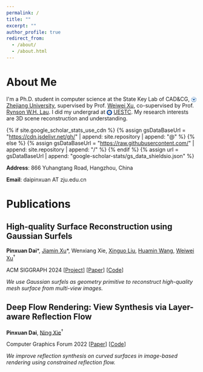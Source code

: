 ```yaml
---
permalink: /
title: ""
excerpt: ""
author_profile: true
redirect_from: 
  - /about/
  - /about.html
---
```




<span class='anchor' id='about-me'></span>

# About Me 
I'm a Ph.D. student in computer science at the State Key Lab of CAD&CG, 
<img src="images/logo/zju.png" alt="icon" style="height: 1em; vertical-align: middle;"> [Zhejiang University](https://www.zju.edu.cn/english/), 
supervised by Prof. [Weiwei Xu](http://www.cad.zju.edu.cn/home/weiweixu/index.htm), co-supervised by Prof. [Rynson W.H. Lau](https://www.cs.cityu.edu.hk/~rynson/). 
I did my undergrad at 
<img src="images/logo/uestc.png" alt="icon" style="height: 1em; vertical-align: middle;"> [UESTC](https://en.uestc.edu.cn/).
My research interests are 3D scene reconstruction and understanding.


{% if site.google_scholar_stats_use_cdn %} {% assign gsDataBaseUrl = "https://cdn.jsdelivr.net/gh/" | append: site.repository | append: "@" %}
{% else %} {% assign gsDataBaseUrl = "https://raw.githubusercontent.com/" | append: site.repository | append: "/" %}
{% endif %} {% assign url = gsDataBaseUrl | append: "google-scholar-stats/gs_data_shieldsio.json" %}
<!-- <span id='total_cit'></span>
<img src="https://img.shields.io/endpoint?url={{ url | url_encode }}&logo=Google%20Scholar&labelColor=f6f6f6&color=9cf&style=flat&label=citations"> -->
<!-- <p>URL: {{ url | url_encode }}</p> -->

**Address**: 866 Yuhangtang Road, Hangzhou, China

**Email**: daipinxuan AT zju.edu.cn


<span class='anchor' id='publications'></span>

# Publications
<div class='paper-box'>
<div class='paper-box-text' markdown="1">

## High-quality Surface Reconstruction using Gaussian Surfels

**Pinxuan Dai**\*, 
[Jiamin Xu](https://superxjm.github.io/)\*,
Wenxiang Xie,
[Xinguo Liu](http://www.cad.zju.edu.cn/home/xgliu),
[Huamin Wang](https://wanghmin.github.io/index.html),
[Weiwei Xu](http://www.cad.zju.edu.cn/home/weiweixu/index.htm)<sup>†</sup>


<!-- <span style="color: rgb(110, 140, 60);">🎀 ACM SIGGRAPH 2024</span> -->
<span class="pub">ACM SIGGRAPH 2024</span>
\[[Project](https://turandai.github.io/projects/gaussian_surfels/)\]
\[[Paper](https://arxiv.org/pdf/2404.17774)\]
\[[Code](https://github.com/turandai/gaussian_surfels)\]

*We use Gaussian surfels as geometry primitive to reconstruct high-quality mesh surface from multi-view images.*
</div>
</div>
<div class='paper-box'>
<!-- <div class='paper-box-image'><div><img src='' alt="sym" width="100%"></div></div> -->
<div class='paper-box-text' markdown="1">

## Deep Flow Rendering: View Synthesis via Layer-aware Reflection Flow

**Pinxuan Dai**, [Ning Xie](http://www.xielab.cn/index.html)<sup>†</sup>

<span class="pub">Computer Graphics Forum 2022</span>
\[[Paper](https://diglib.eg.org/bitstream/handle/10.1111/cgf14593/v41i4pp139-148.pdf)\]
\[[Code](https://github.com/turandai/dfr)\]

*We improve reflection synthesis on curved surfaces in image-based rendering using constrained reflection flow.*
</div>
</div>


<!-- <span class='anchor' id='others'></span>
# Others
- *2023.03-2023.06*, Netease Fuxi AI Lab, research intern in inverse rendering. -->


